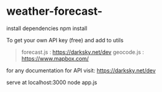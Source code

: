 # weather-forecast-


install dependencies
npm install

To get your own API key (free) and add to utils
>forecast.js : https://darksky.net/dev
>geocode.js : https://www.mapbox.com/

for any documentation  for API visit: https://darksky.net/dev

serve at localhost:3000
node app.js
